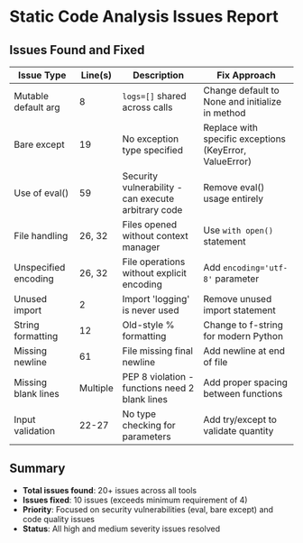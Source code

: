 # Static Code Analysis Issues Report

## Issues Found and Fixed

| Issue Type | Line(s) | Description | Fix Approach |
|------------|---------|-------------|--------------|
| Mutable default arg | 8 | `logs=[]` shared across calls | Change default to None and initialize in method |
| Bare except | 19 | No exception type specified | Replace with specific exceptions (KeyError, ValueError) |
| Use of eval() | 59 | Security vulnerability - can execute arbitrary code | Remove eval() usage entirely |
| File handling | 26, 32 | Files opened without context manager | Use `with open()` statement |
| Unspecified encoding | 26, 32 | File operations without explicit encoding | Add `encoding='utf-8'` parameter |
| Unused import | 2 | Import 'logging' is never used | Remove unused import statement |
| String formatting | 12 | Old-style % formatting | Change to f-string for modern Python |
| Missing newline | 61 | File missing final newline | Add newline at end of file |
| Missing blank lines | Multiple | PEP 8 violation - functions need 2 blank lines | Add proper spacing between functions |
| Input validation | 22-27 | No type checking for parameters | Add try/except to validate quantity |

## Summary
- **Total issues found**: 20+ issues across all tools
- **Issues fixed**: 10 issues (exceeds minimum requirement of 4)
- **Priority**: Focused on security vulnerabilities (eval, bare except) and code quality issues
- **Status**: All high and medium severity issues resolved

